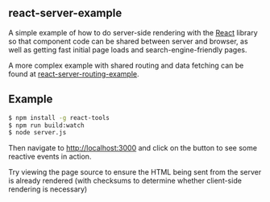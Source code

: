 react-server-example
--------------------

A simple example of how to do server-side rendering with the
[React](http://facebook.github.io/react/) library so that component code can be
shared between server and browser, as well as getting fast initial page loads
and search-engine-friendly pages.

A more complex example with shared routing and data fetching can be found at
[react-server-routing-example](https://github.com/mhart/react-server-routing-example).

Example
-------

```sh
$ npm install -g react-tools
$ npm run build:watch
$ node server.js
```

Then navigate to [http://localhost:3000](http://localhost:3000) and
click on the button to see some reactive events in action.

Try viewing the page source to ensure the HTML being sent from the server is already rendered
(with checksums to determine whether client-side rendering is necessary)
